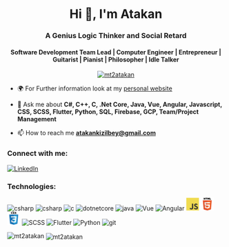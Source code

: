 <h1 align="center">Hi 👋, I'm Atakan</h1>
<h3 align="center">A Genius Logic Thinker and Social Retard</h3>
<h4 align="center">Software Development Team Lead | Computer Engineer | Entrepreneur | Guitarist | Pianist | Philosopher | Idle Talker</h4>

<p align="center"> <a href="https://github.com/ryo-ma/github-profile-trophy"><img src="https://github-profile-trophy.vercel.app/?username=mt2atakan&margin-w=5" alt="mt2atakan" /></a> </p>

- 🌍 For Further information look at my [personal website](https://kizilbey.com)

- 💬 Ask me about **C#, C++, C, .Net Core, Java, Vue, Angular, Javascript, CSS, SCSS, Flutter, Python, SQL, Firebase, GCP, Team/Project Management**

- 📫 How to reach me **atakankizilbey@gmail.com**

<h3 align="left">Connect with me:</h3>
<p align="left">
<a href="https://linkedin.com/in/mt2atakan" target="_blank"><img src="https://img.shields.io/badge/LinkedIn-blue?style=for-the-badge&logo=linkedin&logoColor=white" alt="LinkedIn"/></a>
</p>

<h3 align="left">Technologies:</h3>
<p align="left"> 
<img src="https://seeklogo.com/images/C/c-sharp-c-logo-02F17714BA-seeklogo.com.png" alt="csharp" height="30"/>
<img src="https://upload.wikimedia.org/wikipedia/commons/thumb/1/18/ISO_C%2B%2B_Logo.svg/120px-ISO_C%2B%2B_Logo.svg.png" alt="csharp" height="30"/>
<img src="https://upload.wikimedia.org/wikipedia/commons/thumb/3/35/The_C_Programming_Language_logo.svg/100px-The_C_Programming_Language_logo.svg.png" alt="c" height="30"/>
<img src="https://upload.wikimedia.org/wikipedia/commons/thumb/e/ee/.NET_Core_Logo.svg/1200px-.NET_Core_Logo.svg.png" alt="dotnetcore" height="30"/>
<img src="https://upload.wikimedia.org/wikipedia/en/thumb/3/30/Java_programming_language_logo.svg/121px-Java_programming_language_logo.svg.png" alt="java" height="30"/>
<img src="https://upload.wikimedia.org/wikipedia/commons/thumb/9/95/Vue.js_Logo_2.svg/120px-Vue.js_Logo_2.svg.png" alt="Vue" height="30"/>
<img src="https://upload.wikimedia.org/wikipedia/commons/thumb/c/cf/Angular_full_color_logo.svg/250px-Angular_full_color_logo.svg.png" alt="Angular" height="30"/>
<img src="https://raw.githubusercontent.com/devicons/devicon/master/icons/javascript/javascript-original.svg" alt="javascript" height="30"/>
<img src="https://raw.githubusercontent.com/devicons/devicon/master/icons/html5/html5-original-wordmark.svg" alt="html5" height="30"/>
<img src="https://raw.githubusercontent.com/devicons/devicon/master/icons/css3/css3-original-wordmark.svg" alt="css3" height="30"/>
<img src="https://upload.wikimedia.org/wikipedia/commons/thumb/9/96/Sass_Logo_Color.svg/121px-Sass_Logo_Color.svg.png" alt="SCSS" height="30"/>
<img src="https://storage.googleapis.com/cms-storage-bucket/0dbfcc7a59cd1cf16282.png" alt="Flutter" height="30"/>
<img src="https://upload.wikimedia.org/wikipedia/commons/thumb/c/c3/Python-logo-notext.svg/121px-Python-logo-notext.svg.png" alt="Python" height="30"/>
<img src="https://www.vectorlogo.zone/logos/git-scm/git-scm-icon.svg" alt="git" height="30"/>

</p>

<p><img align="left" src="https://github-readme-stats.vercel.app/api/top-langs?username=mt2atakan&show_icons=true&theme=radical&locale=en&layout=compact" alt="mt2atakan" /></p>
<p>&nbsp;<img align="center" src="https://github-readme-stats.vercel.app/api?username=mt2atakan&show_icons=true&theme=radical&locale=en&count_private=true&hide=issues" alt="mt2atakan" /></p>

